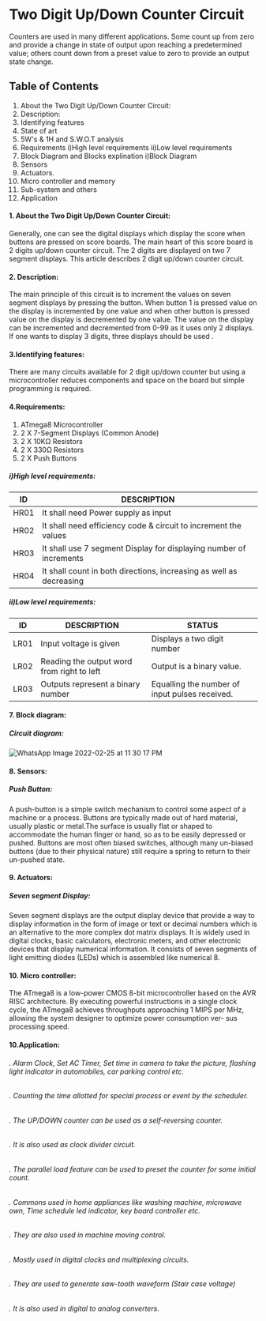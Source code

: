 # Two Digit Up/Down Counter Circuit

Counters are used in many different applications. Some count up from zero and provide a change in state of output upon reaching a predetermined value; others count down from a preset value to zero to provide an output state change.



## Table of Contents
1. About the Two Digit Up/Down Counter Circuit:
2. Description:
3. Identifying features
4. State of art
5. 5W's & 1H and S.W.O.T analysis
6. Requirements
  i)High level requirements
  ii)Low level requirements
7. Block Diagram and Blocks explination
i)Block Diagram
8. Sensors
9. Actuators.
10. Micro controller and memory
11. Sub-system and others
12. Application


#### 1. About the Two Digit Up/Down Counter Circuit:

Generally, one can see the digital displays which display the score when buttons are pressed on score boards. The main heart of this score board is 2 digits up/down counter circuit. The 2 digits are displayed on two 7 segment displays. This article describes 2 digit up/down counter circuit.

#### 2. Description:

The main principle of this circuit is to increment the values on seven segment displays by pressing the button. When button 1 is pressed value on the display is incremented by one value and when other button is pressed value on the display is decremented by one value. The value on the display can be incremented and decremented from 0-99 as it uses only 2 displays. If one wants to display 3 digits, three displays should be used .

#### 3.Identifying features:
There are many circuits available for 2 digit up/down counter but using a microcontroller reduces components and space on the board but simple programming is required.

#### 4.Requirements:

  1. ATmega8 Microcontroller
  2. 2 X 7-Segment Displays (Common Anode)
  3. 2 X 10KΩ Resistors
  4. 2 X 330Ω Resistors
  5. 2 X Push Buttons

##### i)High level requirements:
|  ID   |                                              DESCRIPTION            |
|-------|                                                      -------------  |
| HR01  | It shall need Power supply as input                                 |
| HR02  | It shall need efficiency code & circuit to increment the values     |
| HR03  | It shall use 7 segment Display for displaying number of increments  |
| HR04  | It shall count in both directions, increasing as well as decreasing |

##### ii)Low level requirements:
|  ID   |   DESCRIPTION                                              |                  STATUS                            |
|-------| -------------                                              |                                            --------|
| LR01  | Input voltage is given                                     | Displays a two digit number                        |
| LR02  | Reading the output word from right to left                 | Output is a binary value.                           |      
| LR03  | Outputs represent a binary number                          | Equalling the number of input pulses received.      |

#### 7. Block diagram:
##### Circuit diagram:
![WhatsApp Image 2022-02-25 at 11 30 17 PM](https://user-images.githubusercontent.com/98872154/155764656-1f4a7877-077d-4cfb-88cc-508fbcecabe6.jpeg)

#### 8. Sensors:
##### Push Button: 
A push-button is a simple switch mechanism to control some aspect of a machine or a process. Buttons are typically made out of hard material, usually plastic or metal.The surface is usually flat or shaped to accommodate the human finger or hand, so as to be easily depressed or pushed. Buttons are most often biased switches, although many un-biased buttons (due to their physical nature) still require a spring to return to their un-pushed state. 

#### 9. Actuators:
##### Seven segment Display:
Seven segment displays are the output display device that provide a way to display information in the form of image or text or decimal numbers which is an alternative to the more complex dot matrix displays. It is widely used in digital clocks, basic calculators, electronic meters, and other electronic devices that display numerical information. It consists of seven segments of light emitting diodes (LEDs) which is assembled like numerical 8.

#### 10. Micro controller:
The ATmega8 is a low-power CMOS 8-bit microcontroller based on the AVR RISC architecture. By executing powerful instructions in a single clock cycle, the ATmega8 achieves throughputs approaching 1 MIPS per MHz, allowing the system designer to optimize power consumption ver- sus processing speed.

#### 10.Application:
###### . Alarm Clock, Set AC Timer, Set time in camera to take the picture, flashing light indicator in automobiles, car parking  control etc.
###### . Counting the time allotted for special process or event by the scheduler.
###### . The UP/DOWN counter can be used as a self-reversing counter.
###### . It is also used as clock divider circuit.
###### . The parallel load feature can be used to preset the counter for some initial count.
###### . Commons used in home appliances like washing machine, microwave own, Time schedule led indicator, key board controller etc.
###### . They are also used in machine moving control.
###### . Mostly used in digital clocks and multiplexing circuits.
###### . They are used to generate saw-tooth waveform (Stair case voltage)
###### . It is also used in digital to analog converters.
